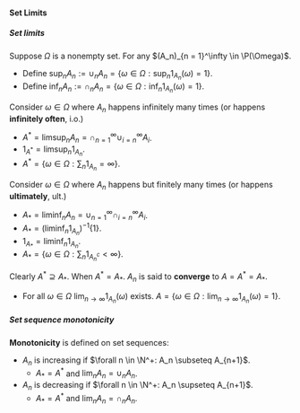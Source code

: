 #### Set Limits

##### Set limits

Suppose $\Omega$ is a nonempty set. For any $(A_n)_{n = 1}^\infty \in \P(\Omega)$.

- Define $\sup_{n}A_n := \cup_{n}A_n = \{\omega \in \Omega: \sup_n 1_{A_n}(\omega) = 1\}$.
- Define $\inf_n A_n := \cap_n A_n = \{\omega \in \Omega: \inf_n 1_{A_n}(\omega) = 1\}$.

Consider $\omega \in \Omega$ where $A_n$ happens infinitely many times (or happens **infinitely often**, i.o.)

- $A^* = \limsup_n A_n = \cap_{n=1}^\infty \cup_{i = n}^\infty A_i$.
- $1_{A^*} = \limsup_n 1_{A_n}$.
- $A^* = \{\omega \in \Omega: \sum_n 1_{A_n} = \infty\}$.

Consider $\omega \in \Omega$ where $A_n$ happens but finitely many times (or happens **ultimately**, ult.)
- $A_* = \liminf_n A_{n} = \cup_{n=1}^{\infty} \cap_{i=n}^{\infty} A_{i}$. 
- $A_* = (\liminf_n 1_{A_n})^{-1}\{1\}$.
- $1_{A_*} = \liminf_n 1_{A_n}$.
- $A_* = \{\omega \in \Omega: \sum_n 1_{A_n^c} < \infty\}$.

Clearly $A^* \supseteq A_*$. When $A^* = A_*$. $A_n$ is said to **converge** to $A = A^* = A_*$.

- For all $\omega \in \Omega$ $\lim_{n \to \infty} 1_{A_n}(\omega)$ exists. $A = \{\omega \in \Omega: \lim_{n \to \infty} 1_{A_n} (\omega) = 1\}$.

##### Set sequence monotonicity

**Monotonicity** is defined on set sequences:

- $A_n$ is increasing if $\forall n \in \N^+: A_n \subseteq A_{n+1}$.
  - $A_* = A^*$ and $\lim_n A_n = \cup_n A_n$.
- $A_n$ is decreasing if $\forall n \in \N^+: A_n \supseteq A_{n+1}$.
  - $A_* = A^*$ and $\lim_n A_n = \cap_n A_n$.

